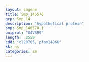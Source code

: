 ```yaml
---
layout: smgene
title: Smp_146570
grp: Smp_14
description: "hypothetical protein"
smp: Smp_146570.1
uniprot: "G4VBR9"
length:  2559
cdd: "cl20765, pfam14868"
kk: ns
categories: sm
---
```

